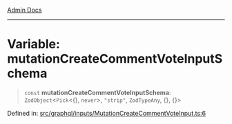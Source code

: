 [Admin Docs](/)

***

# Variable: mutationCreateCommentVoteInputSchema

> `const` **mutationCreateCommentVoteInputSchema**: `ZodObject`\<`Pick`\<\{\}, `never`\>, `"strip"`, `ZodTypeAny`, \{\}, \{\}\>

Defined in: [src/graphql/inputs/MutationCreateCommentVoteInput.ts:6](https://github.com/PalisadoesFoundation/talawa-api/blob/36e30b39ce897bdded5fea4859d9ae00485b5a4c/src/graphql/inputs/MutationCreateCommentVoteInput.ts#L6)
